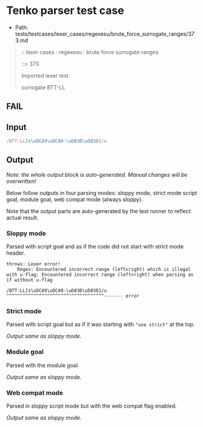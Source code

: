 # Tenko parser test case

- Path: tests/testcases/lexer_cases/regexesu/brute_force_surrogate_ranges/373.md

> :: lexer cases : regexesu : brute force surrogate ranges
>
> ::> 373
>
> Imported lexer test
>
> surrogate BTT-LL

## FAIL

## Input

`````js
/BTT-LL[x\uDCA9\uDCA9-\uD83D\uD83D]/u
`````

## Output

_Note: the whole output block is auto-generated. Manual changes will be overwritten!_

Below follow outputs in four parsing modes: sloppy mode, strict mode script goal, module goal, web compat mode (always sloppy).

Note that the output parts are auto-generated by the test runner to reflect actual result.

### Sloppy mode

Parsed with script goal and as if the code did not start with strict mode header.

`````
throws: Lexer error!
    Regex: Encountered incorrect range (left>right) which is illegal with u-flag; Encountered incorrect range (left>right) when parsing as if without u-flag

/BTT-LL[x\uDCA9\uDCA9-\uD83D\uD83D]/u
^^^^^^^^^^^^^^^^^^^^^^^^^^^^^^^^^^^^------- error
`````

### Strict mode

Parsed with script goal but as if it was starting with `"use strict"` at the top.

_Output same as sloppy mode._

### Module goal

Parsed with the module goal.

_Output same as sloppy mode._

### Web compat mode

Parsed in sloppy script mode but with the web compat flag enabled.

_Output same as sloppy mode._
